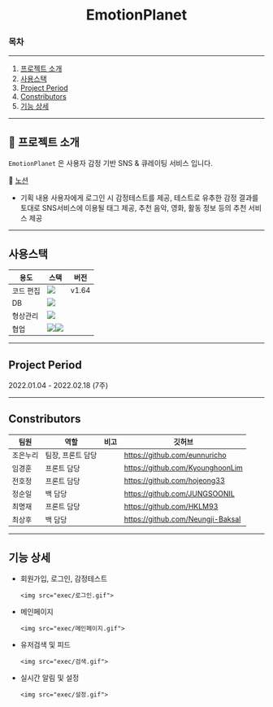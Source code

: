<h1 align="center">EmotionPlanet</h1>

### 목차

---

1. [프로젝트 소개](#-프로젝트-소개)
2. [사용스택](#사용스택)
3. [Project Period](#project-period)
4. [Constributors](#constributors)
5. [기능 상세](#기능-상세)

---

## 📖 프로젝트 소개

`EmotionPlanet` 은 사용자 감정 기반 SNS & 큐레이팅 서비스 입니다.


📜 [노션](https://ionized-sugar-931.notion.site/B-Noty-cf7e5b4f43754c178652ae2f23698852)

-   기획 내용
    사용자에게 로그인 시 감정테스트를 제공, 테스트로 유추한 감정 결과를 토대로 SNS서비스에 이용될 태그 제공, 추천 음악, 영화, 활동 정보 등의 추천 서비스 제공

---

## 사용스택

| 용도      | 스택                                                                                                                                                                                                           | 버전  |
| --------- | -------------------------------------------------------------------------------------------------------------------------------------------------------------------------------------------------------------- | ----- |
| 코드 편집 | <img src="https://img.shields.io/badge/Visual Studio Code-007ACC?style=plastic&logo=Visual Studio Code&logoColor=white">                                                                                       | v1.64 |
| DB        | <img src="https://img.shields.io/badge/MySQL-FFCA28?style=plastic&logo=MySQL&logoColor=white">                                                                                                              |       |
| 형상관리  | <img src="https://img.shields.io/badge/git-F05032?style=plastic&logo=git&logoColor=white">                                                                                                                     |       |
| 협업      | <img src="https://img.shields.io/badge/Jira Software-0052CC?style=plastic&logo=Jira Software&logoColor=white"><img src="https://img.shields.io/badge/Notion-000000?style=plastic&logo=Notion&logoColor=white"> |       |

---

## Project Period

2022.01.04 - 2022.02.18 (7주)

---

## Constributors

| 팀원   | 역할                             | 비고 | 깃허브                            |
| ------ | -------------------------------- | ---- | --------------------------------- |
| 조은누리 | 팀장, 프론트 담당               |      | https://github.com/eunnuricho     |
| 임경훈 | 프론트 담당                       |      | https://github.com/KyounghoonLim  |
| 전호정 | 프론트 담당                       |      | https://github.com/hojeong33      |
| 정순일 | 백 담당                           |      | https://github.com/JUNGSOONIL     |
| 최명재 | 프론트 담당                       |      | https://github.com/HKLM93         |
| 최상후 | 백 담당                           |      | https://github.com/Neungji-Baksal |

---

## 기능 상세

-   회원가입, 로그인, 감정테스트

        <img src="exec/로그인.gif">
        
-   메인페이지

        <img src="exec/메인페이지.gif">

-   유저검색 및 피드

        <img src="exec/검색.gif">

-   실시간 알림 및 설정

        <img src="exec/설정.gif">



